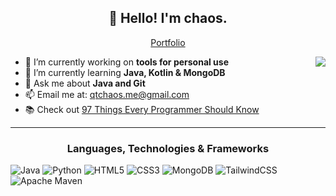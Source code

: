 <h2 align="center">👋 Hello! I'm chaos.</h2>
<p align="center">
  <a href="https://qtchaos.github.io/portfolio/">Portfolio</a>
</p>
<img align="right" src="https://media1.giphy.com/media/13HgwGsXF0aiGY/giphy.gif" />

- 🔭 I’m currently working on **tools for personal use**
- 🌱 I’m currently learning **Java, Kotlin & MongoDB**
- 💬 Ask me about **Java and Git**
- 📫 Email me at: qtchaos.me@gmail.com
- 📚 Check out <a href="https://github.com/97-things/97-things-every-programmer-should-know/blob/master/en/SUMMARY.md">97 Things Every Programmer Should Know</a>

-------

<h3 align="center">Languages, Technologies & Frameworks</h3>

![Java](https://img.shields.io/badge/Java-%23ED8B00.svg?logo=java&logoColor=white)
![Python](https://img.shields.io/badge/Python-3670A0?logo=python&logoColor=ffdd54)
![HTML5](https://img.shields.io/badge/HTML5-%23E34F26.svg?logo=html5&logoColor=white)
![CSS3](https://img.shields.io/badge/CSS3-%231572B6.svg?logo=css3&logoColor=white)
![MongoDB](https://img.shields.io/badge/MongoDB-%234ea94b.svg?logo=mongodb&logoColor=white)
![TailwindCSS](https://img.shields.io/badge/TailwindCSS-%2338B2AC.svg?logo=tailwind-css&logoColor=white)
![Apache Maven](https://img.shields.io/badge/Apache%20Maven-C71A36?logo=Apache%20Maven&logoColor=white)
<!-- Get your own badges here: https://github.com/Ileriayo/markdown-badges
